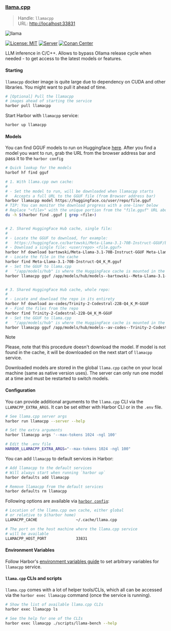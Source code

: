 ### [llama.cpp](https://github.com/ggerganov/llama.cpp)

> Handle: `llamacpp`<br/>
> URL: [http://localhost:33831](http://localhost:33831)

![llama](https://user-images.githubusercontent.com/1991296/230134379-7181e485-c521-4d23-a0d6-f7b3b61ba524.png)

[![License: MIT](https://img.shields.io/badge/license-MIT-blue.svg)](https://opensource.org/licenses/MIT)
[![Server](https://github.com/ggerganov/llama.cpp/actions/workflows/server.yml/badge.svg)](https://github.com/ggerganov/llama.cpp/actions/workflows/server.yml)
[![Conan Center](https://shields.io/conan/v/llama-cpp)](https://conan.io/center/llama-cpp)

LLM inference in C/C++. Allows to bypass Ollama release cycle when needed - to get access to the latest models or features.

#### Starting

`llamacpp` docker image is quite large due to dependency on CUDA and other libraries. You might want to pull it ahead of time.

```bash
# [Optional] Pull the llamacpp
# images ahead of starting the service
harbor pull llamacpp
```

Start Harbor with `llamacpp` service:

```bash
harbor up llamacpp
```

#### Models

You can find GGUF models to run on Huggingface [here](https://huggingface.co/models?sort=trending&search=gguf). After you find a model you want to run, grab the URL from the browser address bar and pass it to the `harbor config`

```bash
# Quick lookup for the models
harbof hf find gguf

# 1. With llama.cpp own cache:
#
# - Set the model to run, will be downloaded when llamacpp starts
#   Accepts a full URL to the GGUF file (from Browser address bar)
harbor llamacpp model https://huggingface.co/user/repo/file.gguf
# TIP: You can monitor the download progress with a one-liner below
# Replace "<file>" with the unique portion from the "file.gguf" URL above
du -h $(harbor find .gguf | grep <file>)


# 2. Shared HuggingFace Hub cache, single file:
#
# - Locate the GGUF to download, for example:
#   https://huggingface.co/bartowski/Meta-Llama-3.1-70B-Instruct-GGUF/blob/main/Meta-Llama-3.1-70B-Instruct-Q4_K_M.gguf
# - Download a single file: <user/repo> <file.gguf>
harbor hf download bartowski/Meta-Llama-3.1-70B-Instruct-GGUF Meta-Llama-3.1-70B-Instruct-Q4_K_M.gguf
# - Locate the file in the cache
harbor find Meta-Llama-3.1-70B-Instruct-Q4_K_M.gguf
# - Set the GGUF to llama.cpp
#   "/app/models/hub" is where the HuggingFace cache is mounted in the container
harbor llamacpp gguf /app/models/hub/models--bartowski--Meta-Llama-3.1-70B-Instruct-GGUF/snapshots/83fb6e83d0a8aada42d499259bc929d922e9a558/Meta-Llama-3.1-70B-Instruct-Q4_K_M.gguf


# 3. Shared HuggingFace Hub cache, whole repo:
#
# - Locate and download the repo in its entirety
harbor hf download av-codes/Trinity-2-Codestral-22B-Q4_K_M-GGUF
# - Find the files from the repo
harbor find Trinity-2-Codestral-22B-Q4_K_M-GGUF
# - Set the GGUF to llama.cpp
#   "/app/models/hub" is where the HuggingFace cache is mounted in the container
harbor llamacpp gguf /app/models/hub/models--av-codes--Trinity-2-Codestral-22B-Q4_K_M-GGUF/snapshots/c0a1f7283809423d193025e92eec6f287425ed59/trinity-2-codestral-22b-q4_k_m.gguf
```

> [!NOTE]
> Please, note that this procedure doesn't download the model. If model is not found in the cache, it will be downloaded on the next start of `llamacpp` service.

Downloaded models are stored in the global `llama.cpp` cache on your local machine (same as native version uses). The server can only run one model at a time and must be restarted to switch models.

#### Configuration

You can provide additional arguments to the `llama.cpp` CLI via the `LLAMACPP_EXTRA_ARGS`. It can be set either with Harbor CLI or in the `.env` file.

```bash
# See llama.cpp server args
harbor run llamacpp --server --help

# Set the extra arguments
harbor llamacpp args '--max-tokens 1024 -ngl 100'

# Edit the .env file
HARBOR_LLAMACPP_EXTRA_ARGS="--max-tokens 1024 -ngl 100"
```

You can add `llamacpp` to default services in Harbor:

```bash
# Add llamacpp to the default services
# Will always start when running `harbor up`
harbor defaults add llamacpp

# Remove llamacpp from the default services
harbor defaults rm llamacpp
```

Following options are available via [`harbor config`](./3.-Harbor-CLI-Reference#harbor-config):

```bash
# Location of the llama.cpp own cache, either global
# or relative to $(harbor home)
LLAMACPP_CACHE                 ~/.cache/llama.cpp

# The port on the host machine where the llama.cpp service
# will be available
LLAMACPP_HOST_PORT             33831
```

#### Environment Variables

Follow Harbor's [environment variables guide](./1.-Harbor-User-Guide#environment-variables) to set arbitrary variables for `llamacpp` service.

#### `llama.cpp` CLIs and scripts

`llama.cpp` comes with a lot of helper tools/CLIs, which all can be accessed via the `harbor exec llamacpp` command (once the service is running).

```bash
# Show the list of available llama.cpp CLIs
harbor exec llamacpp ls

# See the help for one of the CLIs
harbor exec llamacpp ./scripts/llama-bench --help
```
